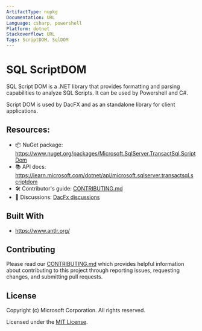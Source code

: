 ```yaml
---
ArtifactType: nupkg
Documentation: URL
Language: csharp, powershell
Platform: dotnet
Stackoverflow: URL
Tags: ScriptDOM, SqlDOM
---
```


# SQL ScriptDOM

SQL Script DOM is a .NET library that provides formatting and parsing capabilities to analyze SQL Scripts. It can be used by Powershell and C#.

Script DOM is used by DacFX and as an standalone library for client applications. 

## Resources:
- 📦 NuGet package: https://www.nuget.org/packages/Microsoft.SqlServer.TransactSql.ScriptDom
- 📚 API docs: https://learn.microsoft.com/dotnet/api/microsoft.sqlserver.transactsql.scriptdom
- 🛠️ Contributor's guide: [CONTRIBUTING.md](./CONTRIBUTING.md)
- 💬 Discussions: [DacFx discussions](https://github.com/microsoft/DacFx/discussions)


## Built With
* https://www.antlr.org/

## Contributing

Please read our [CONTRIBUTING.md](CONTRIBUTING.md) which provides helpful information about contributing to this project through reporting issues, requesting changes, and submitting pull requests.

## License

Copyright (c) Microsoft Corporation. All rights reserved.

Licensed under the [MIT License](LICENSE).
